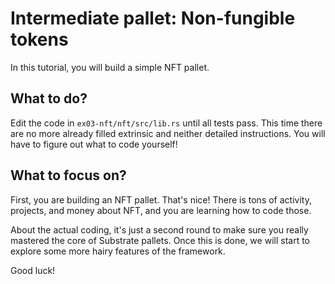 # Intermediate pallet: Non-fungible tokens

In this tutorial, you will build a simple NFT pallet.

## What to do?

Edit the code in ```ex03-nft/nft/src/lib.rs``` until all tests pass. This time there are no more 
already filled extrinsic and neither detailed instructions. You will have to figure out what to 
code yourself!

## What to focus on?

First, you are building an NFT pallet. That's nice! There is tons of activity, projects, and money 
about NFT, and you are learning how to code those.

About the actual coding, it's just a second round to make sure you really mastered the core of 
Substrate pallets. Once this is done, we will start to explore some more hairy features of the 
framework. 

Good luck!
